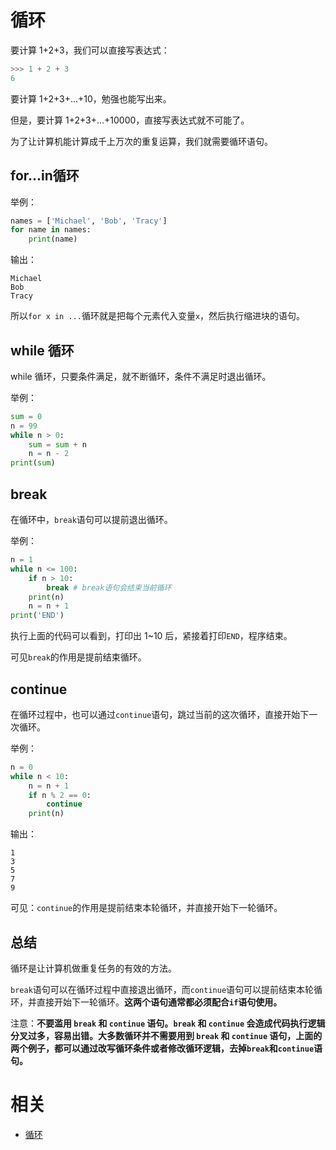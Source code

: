 
# 循环

要计算 1+2+3，我们可以直接写表达式：

```py
>>> 1 + 2 + 3
6
```

要计算 1+2+3+...+10，勉强也能写出来。

但是，要计算 1+2+3+...+10000，直接写表达式就不可能了。

为了让计算机能计算成千上万次的重复运算，我们就需要循环语句。

## for...in循环

举例：

```py
names = ['Michael', 'Bob', 'Tracy']
for name in names:
    print(name)
```

输出：


```
Michael
Bob
Tracy
```

所以`for x in ...`循环就是把每个元素代入变量`x`，然后执行缩进块的语句。


## while 循环

while 循环，只要条件满足，就不断循环，条件不满足时退出循环。


举例：

```py
sum = 0
n = 99
while n > 0:
    sum = sum + n
    n = n - 2
print(sum)
```


## break

在循环中，`break`语句可以提前退出循环。

举例：

```py
n = 1
while n <= 100:
    if n > 10:
        break # break语句会结束当前循环
    print(n)
    n = n + 1
print('END')
```

执行上面的代码可以看到，打印出 1~10 后，紧接着打印`END`，程序结束。

可见`break`的作用是提前结束循环。

## continue

在循环过程中，也可以通过`continue`语句，跳过当前的这次循环，直接开始下一次循环。

举例：

```py
n = 0
while n < 10:
    n = n + 1
    if n % 2 == 0:
        continue
    print(n)
```

输出：

```
1
3
5
7
9
```

可见：`continue`的作用是提前结束本轮循环，并直接开始下一轮循环。

## 总结

循环是让计算机做重复任务的有效的方法。

`break`语句可以在循环过程中直接退出循环，而`continue`语句可以提前结束本轮循环，并直接开始下一轮循环。**这两个语句通常都必须配合`if`语句使用。**



注意：**不要滥用 `break` 和 `continue` 语句。`break` 和 `continue` 会造成代码执行逻辑分叉过多，容易出错。大多数循环并不需要用到 `break` 和 `continue` 语句，上面的两个例子，都可以通过改写循环条件或者修改循环逻辑，去掉`break`和`continue`语句。**




# 相关

- [循环](https://www.liaoxuefeng.com/wiki/0014316089557264a6b348958f449949df42a6d3a2e542c000/001431676242561226b32a9ec624505bb8f723d0027b3e7000)
